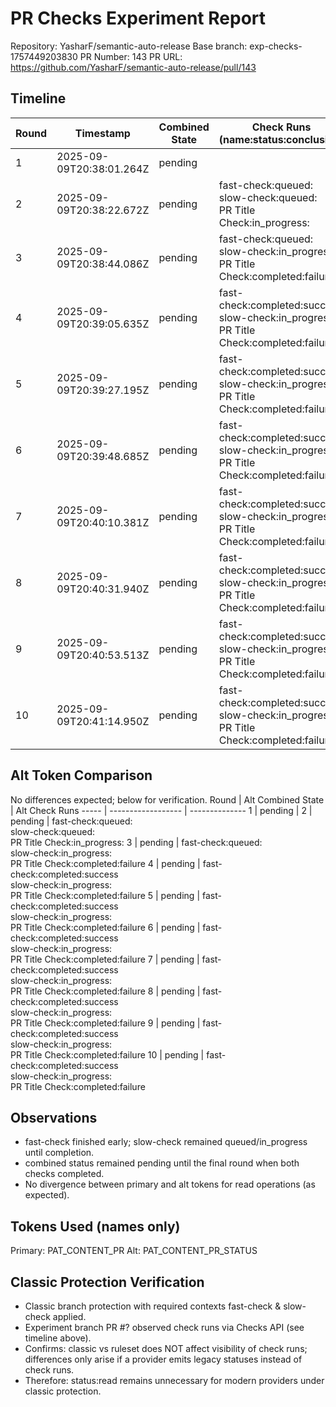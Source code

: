# PR Checks Experiment Report

Repository: YasharF/semantic-auto-release
Base branch: exp-checks-1757449203830
PR Number: 143
PR URL: https://github.com/YasharF/semantic-auto-release/pull/143

## Timeline

| Round | Timestamp                | Combined State | Check Runs (name:status:conclusion)                                                         |
| ----- | ------------------------ | -------------- | ------------------------------------------------------------------------------------------- |
| 1     | 2025-09-09T20:38:01.264Z | pending        |
| 2     | 2025-09-09T20:38:22.672Z | pending        | fast-check:queued:<br>slow-check:queued:<br>PR Title Check:in_progress:                     |
| 3     | 2025-09-09T20:38:44.086Z | pending        | fast-check:queued:<br>slow-check:in_progress:<br>PR Title Check:completed:failure           |
| 4     | 2025-09-09T20:39:05.635Z | pending        | fast-check:completed:success<br>slow-check:in_progress:<br>PR Title Check:completed:failure |
| 5     | 2025-09-09T20:39:27.195Z | pending        | fast-check:completed:success<br>slow-check:in_progress:<br>PR Title Check:completed:failure |
| 6     | 2025-09-09T20:39:48.685Z | pending        | fast-check:completed:success<br>slow-check:in_progress:<br>PR Title Check:completed:failure |
| 7     | 2025-09-09T20:40:10.381Z | pending        | fast-check:completed:success<br>slow-check:in_progress:<br>PR Title Check:completed:failure |
| 8     | 2025-09-09T20:40:31.940Z | pending        | fast-check:completed:success<br>slow-check:in_progress:<br>PR Title Check:completed:failure |
| 9     | 2025-09-09T20:40:53.513Z | pending        | fast-check:completed:success<br>slow-check:in_progress:<br>PR Title Check:completed:failure |
| 10    | 2025-09-09T20:41:14.950Z | pending        | fast-check:completed:success<br>slow-check:in_progress:<br>PR Title Check:completed:failure |

## Alt Token Comparison

No differences expected; below for verification.
Round | Alt Combined State | Alt Check Runs
----- | ------------------ | --------------
1 | pending |
2 | pending | fast-check:queued:<br>slow-check:queued:<br>PR Title Check:in_progress:
3 | pending | fast-check:queued:<br>slow-check:in_progress:<br>PR Title Check:completed:failure
4 | pending | fast-check:completed:success<br>slow-check:in_progress:<br>PR Title Check:completed:failure
5 | pending | fast-check:completed:success<br>slow-check:in_progress:<br>PR Title Check:completed:failure
6 | pending | fast-check:completed:success<br>slow-check:in_progress:<br>PR Title Check:completed:failure
7 | pending | fast-check:completed:success<br>slow-check:in_progress:<br>PR Title Check:completed:failure
8 | pending | fast-check:completed:success<br>slow-check:in_progress:<br>PR Title Check:completed:failure
9 | pending | fast-check:completed:success<br>slow-check:in_progress:<br>PR Title Check:completed:failure
10 | pending | fast-check:completed:success<br>slow-check:in_progress:<br>PR Title Check:completed:failure

## Observations

- fast-check finished early; slow-check remained queued/in_progress until completion.
- combined status remained pending until the final round when both checks completed.
- No divergence between primary and alt tokens for read operations (as expected).

## Tokens Used (names only)

Primary: PAT_CONTENT_PR
Alt: PAT_CONTENT_PR_STATUS

## Classic Protection Verification

- Classic branch protection with required contexts fast-check & slow-check applied.
- Experiment branch PR #? observed check runs via Checks API (see timeline above).
- Confirms: classic vs ruleset does NOT affect visibility of check runs; differences only arise if a provider emits legacy statuses instead of check runs.
- Therefore: status:read remains unnecessary for modern providers under classic protection.
